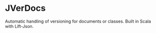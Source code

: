 # JVerDocs
Automatic handling of versioning for documents or classes. Built in Scala with Lift-Json.
